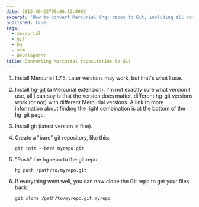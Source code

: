 ```yaml
---
date: 2013-09-23T09:06:13.000Z
excerpt: 'How to convert Mercurial (hg) repos to Git, including all commits and history:'
published: true
tags:
  - mercurial
  - git
  - hg
  - scm
  - development
title: Converting Mercurial repositories to Git
---
```

1. Install Mercurial 1.7.5. Later versions may work, but that's what I use.
2. Install [hg-git](https://hg-git.github.io/) (a Mercurial extension). I'm not exactly sure what version I use, all I can say is that the version does matter, different hg-git versions work (or not) with different Mercurial versions. A link to more information about finding the right combination is at the bottom of the hg-git page.
3. Install git (latest version is fine).
4. Create a "bare" git repository, like this:

   ```shell
   git init --bare myrepo.git
   ```

5. "Push" the hg repo to the git repo:

   ```shell
   hg push /path/to/myrepo.git
   ```

6. If everything went well, you can now clone the Git repo to get your files back:  

   ```shell
   git clone /path/to/myrepo.git myrepo
   ```
